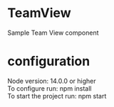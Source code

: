 # TeamView
Sample Team View component
# configuration
Node version: 14.0.0 or higher<br>
To configure run: npm install<br>
To start the project run: npm start<br>
